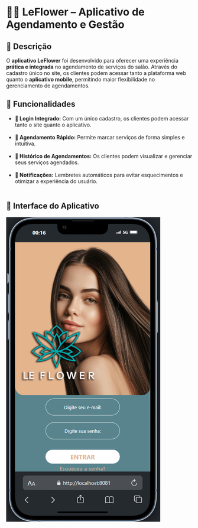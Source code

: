 # 💇‍♀️ LeFlower – Aplicativo de Agendamento e Gestão  

## 📌 Descrição  
O **aplicativo LeFlower** foi desenvolvido para oferecer uma experiência **prática e integrada** no agendamento de serviços do salão. Através do cadastro único no site, os clientes podem acessar tanto a plataforma web quanto o **aplicativo mobile**, permitindo maior flexibilidade no gerenciamento de agendamentos.  

## 📲 Funcionalidades  
<ul>  
  <li><strong>🔑 Login Integrado:</strong> Com um único cadastro, os clientes podem acessar tanto o site quanto o aplicativo.</li><br>
  <li><strong>📅 Agendamento Rápido:</strong> Permite marcar serviços de forma simples e intuitiva.</li><br>
  <li><strong>📌 Histórico de Agendamentos:</strong> Os clientes podem visualizar e gerenciar seus serviços agendados.</li><br>  
  <li><strong>📢 Notificações:</strong> Lembretes automáticos para evitar esquecimentos e otimizar a experiência do usuário.</li><br>  
</ul>  

## 📸 Interface do Aplicativo  
<img src="https://github.com/crismoraiss/app_LeFlower/blob/master/app_home.png?raw=true" alt="Interface do Aplicativo LeFlower">
